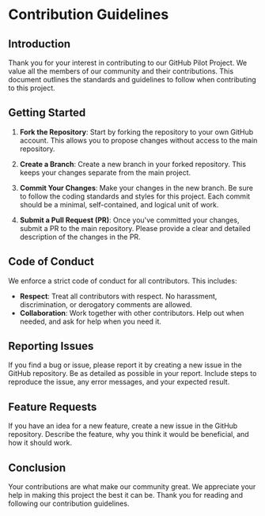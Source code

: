 # Contribution Guidelines

## Introduction
Thank you for your interest in contributing to our GitHub Pilot Project. We value all the members of our community and their contributions. This document outlines the standards and guidelines to follow when contributing to this project.

## Getting Started
1. **Fork the Repository**: Start by forking the repository to your own GitHub account. This allows you to propose changes without access to the main repository.

2. **Create a Branch**: Create a new branch in your forked repository. This keeps your changes separate from the main project.

3. **Commit Your Changes**: Make your changes in the new branch. Be sure to follow the coding standards and styles for this project. Each commit should be a minimal, self-contained, and logical unit of work.

4. **Submit a Pull Request (PR)**: Once you've committed your changes, submit a PR to the main repository. Please provide a clear and detailed description of the changes in the PR.

## Code of Conduct
We enforce a strict code of conduct for all contributors. This includes:
- **Respect**: Treat all contributors with respect. No harassment, discrimination, or derogatory comments are allowed.
- **Collaboration**: Work together with other contributors. Help out when needed, and ask for help when you need it.

## Reporting Issues
If you find a bug or issue, please report it by creating a new issue in the GitHub repository. Be as detailed as possible in your report. Include steps to reproduce the issue, any error messages, and your expected result.

## Feature Requests
If you have an idea for a new feature, create a new issue in the GitHub repository. Describe the feature, why you think it would be beneficial, and how it should work.

## Conclusion
Your contributions are what make our community great. We appreciate your help in making this project the best it can be. Thank you for reading and following our contribution guidelines.

